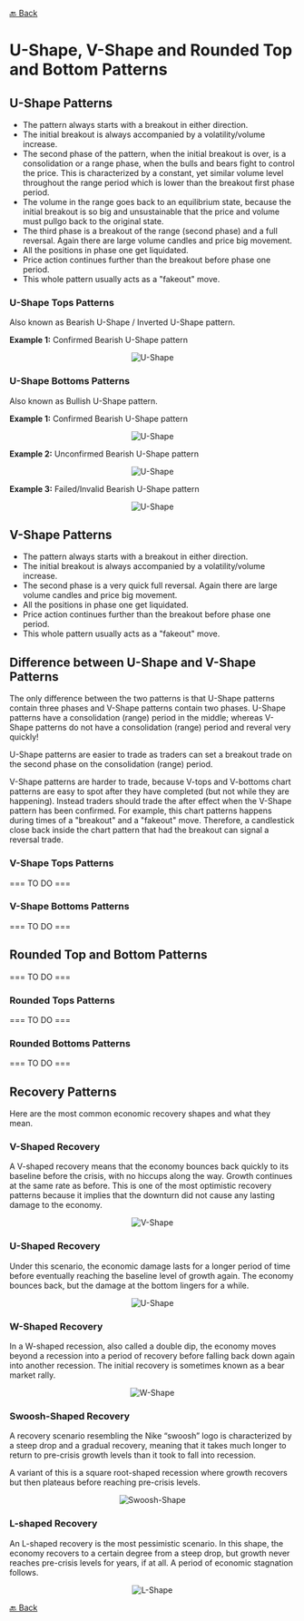 [🔙 Back](https://github.com/chartingshow/documentation/blob/master/trading/glossary.md)

# U-Shape, V-Shape and Rounded Top and Bottom Patterns

## U-Shape Patterns

- The pattern always starts with a breakout in either direction.
- The initial breakout is always accompanied by a volatility/volume increase.
- The second phase of the pattern, when the initial breakout is over, is a consolidation or a range phase, when the bulls and bears fight to control the price. This is characterized by a constant, yet similar volume level throughout the range period which is lower than the breakout first phase period.
- The volume in the range goes back to an equilibrium state, because the initial breakout is so big and unsustainable that the price and volume must pullgo back to the original state.
- The third phase is a breakout of the range (second phase) and a full reversal. Again there are large volume candles and price big movement.
- All the positions in phase one get liquidated.
- Price action continues further than the breakout before phase one period.
- This whole pattern usually acts as a "fakeout" move.

### U-Shape Tops Patterns

Also known as Bearish U-Shape / Inverted U-Shape pattern.

**Example 1:** Confirmed Bearish U-Shape pattern

<p align="center"><img src="https://github.com/chartingshow/documentation/blob/master/assets/images/trading-glossary/Bearish%20U-Shape%20Pattern%201.jpg" alt="U-Shape"></p>

### U-Shape Bottoms Patterns

Also known as Bullish U-Shape pattern.

**Example 1:** Confirmed Bearish U-Shape pattern

<p align="center"><img src="https://github.com/chartingshow/documentation/blob/master/assets/images/trading-glossary/U-Shape%20Pattern%201.jpg" alt="U-Shape"></p>

**Example 2:** Unconfirmed Bearish U-Shape pattern

<p align="center"><img src="https://github.com/chartingshow/documentation/blob/master/assets/images/trading-glossary/U-Shape%20Pattern%202.jpg" alt="U-Shape"></p>

**Example 3:** Failed/Invalid Bearish U-Shape pattern

<p align="center"><img src="https://github.com/chartingshow/documentation/blob/master/assets/images/trading-glossary/U-Shape%20Pattern%203.jpg" alt="U-Shape"></p>

## V-Shape Patterns

- The pattern always starts with a breakout in either direction.
- The initial breakout is always accompanied by a volatility/volume increase.
- The second phase is a very quick full reversal. Again there are large volume candles and price big movement.
- All the positions in phase one get liquidated.
- Price action continues further than the breakout before phase one period.
- This whole pattern usually acts as a "fakeout" move.

## Difference between U-Shape and V-Shape Patterns

The only difference between the two patterns is that U-Shape patterns contain three phases and V-Shape patterns contain two phases. U-Shape patterns have a consolidation (range) period in the middle; whereas V-Shape patterns do not have a consolidation (range) period and reveral very quickly!

U-Shape patterns are easier to trade as traders can set a breakout trade on the second phase on the consolidation (range) period.

V-Shape patterns are harder to trade, because V-tops and V-bottoms chart patterns are easy to spot after they have completed (but not while they are happening). Instead traders should trade the after effect when the V-Shape pattern has been confirmed. For example, this chart patterns happens during times of a "breakout" and a "fakeout" move. Therefore, a candlestick close back inside the chart pattern that had the breakout can signal a reversal trade.

### V-Shape Tops Patterns

=== TO DO ===

### V-Shape Bottoms Patterns

=== TO DO ===

## Rounded Top and Bottom Patterns

=== TO DO ===

### Rounded Tops Patterns

=== TO DO ===

### Rounded Bottoms Patterns

=== TO DO ===

## Recovery Patterns

Here are the most common economic recovery shapes and what they mean.

### V-Shaped Recovery

A V-shaped recovery means that the economy bounces back quickly to its baseline before the crisis, with no hiccups along the way. Growth continues at the same rate as before. This is one of the most optimistic recovery patterns because it implies that the downturn did not cause any lasting damage to the economy. 

<p align="center"><img src="https://github.com/chartingshow/documentation/blob/master/assets/images/trading-glossary/v-shape.jpg" alt="V-Shape"></p>

### U-Shaped Recovery

Under this scenario, the economic damage lasts for a longer period of time before eventually reaching the baseline level of growth again. The economy bounces back, but the damage at the bottom lingers for a while.

<p align="center"><img src="https://github.com/chartingshow/documentation/blob/master/assets/images/trading-glossary/u-shape.jpg" alt="U-Shape"></p>

### W-Shaped Recovery

In a W-shaped recession, also called a double dip, the economy moves beyond a recession into a period of recovery before falling back down again into another recession. The initial recovery is sometimes known as a bear market rally.

<p align="center"><img src="https://github.com/chartingshow/documentation/blob/master/assets/images/trading-glossary/w-shape.jpg" alt="W-Shape"></p>

### Swoosh-Shaped Recovery

A recovery scenario resembling the Nike “swoosh” logo is characterized by a steep drop and a gradual recovery, meaning that it takes much longer to return to pre-crisis growth levels than it took to fall into recession. 

A variant of this is a square root-shaped recession where growth recovers but then plateaus before reaching pre-crisis levels.

<p align="center"><img src="https://github.com/chartingshow/documentation/blob/master/assets/images/trading-glossary/swoosh-shape.jpg" alt="Swoosh-Shape"></p>

### L-shaped Recovery

An L-shaped recovery is the most pessimistic scenario. In this shape, the economy recovers to a certain degree from a steep drop, but growth never reaches pre-crisis levels for years, if at all. A period of economic stagnation follows. 

<p align="center"><img src="https://github.com/chartingshow/documentation/blob/master/assets/images/trading-glossary/l-shape.jpg" alt="L-Shape"></p>

[🔙 Back](https://github.com/chartingshow/documentation/blob/master/trading/glossary.md)
